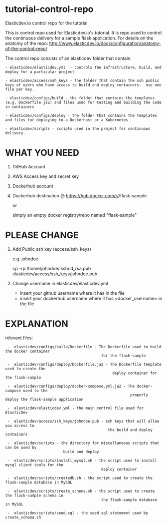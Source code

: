 # tutorial-control-repo

Elasticdev.io control repo for the tutorial

This is control repo used for Elasticdev.io's tutorial.  It is repo used to control the continuous delivery for a sample flask application.  For details on the anatomy of the repo: http://www.elasticdev.io/docs/configuration/anatomy-of-the-control-repo/

The control repo consists of an elasticdev folder that contain:

    - elasticdev/elasticdev.yml  - controls the infrastructure, build, and deploy for a particular project

    - elasticdev/access/ssh_keys - the folder that contain the ssh public keys of users who have access to build and deploy containers.  use one file per key.

    - elasticdev/configs/build - the folder that contains the templates (e.g. Dockerfile.ja2) and files used for testing and building the code in containers

    - elasticdev/configs/deploy - the folder that contains the templates and files for deploying to a Dockerhost or a Kubernetes

    - elasticdev/scripts - scripts used in the project for continuous delivery.

# WHAT YOU NEED

1) GitHub Account 
2) AWS Access key and secret key

3) Dockerhub account
4) Dockerhub destination @ https://hub.docker.com/r/<username>/flask-sample

   or 

   simply an empty docker registry/repo named "flask-sample"

# PLEASE CHANGE

1) Add Public ssh key (access/ssh_keys)

   e.g. johndoe
   
   cp -rp /home/johndoe/.ssh/id_rsa.pub elasticdev/access/ssh_keys/johndoe.pub
   
2) Change username in elasticdev/elasticdev.yml
   
   - insert your github username where it has <username> in the file
   - insert your dockerhub username where it has <docker_username> in the file

# EXPLANATION

  relevant files:

     -  elasticdev/configs/build/Dockerfile - The Dockerfile used to build the docker container 
                                               for the flask-sample
       
     -  elasticdev/configs/deploy/Dockerfile.ja2 - The Dockerfile template used to create the 
                                                    deploy container for the flask-sample
     
     -  elasticdev/configs/deploy/docker-compose.yml.ja2 - The docker-compose used to the 
                                                            properly deploy the flask-sample application
     
     -  elasticdev/elasticdev.yml - the main control file used for ElasticDev
     
     -  elasticdev/access/ssh_keys/johndoe.pub - ssh keys that will allow you access to 
                                                  the build and deploy containers
       
     -  elasticdev/scripts - the directory for miscellaneous scripts that can be used by 
                              build and deploy 
     
     -  elasticdev/scripts/install_mysql.sh - the script used to install mysql client tools for the 
                                               deploy container
     
     -  elasticdev/scripts/createdb.sh - the script used to create the flask-sample database in MySQL
     
     -  elasticdev/scripts/create_schema.sh - the script used to create the flask-sample schema in 
                                               the flask-sample database in MySQL
     
     -  elasticdev/scripts/seed.sql - the seed sql statement used by create_schema.sh`
